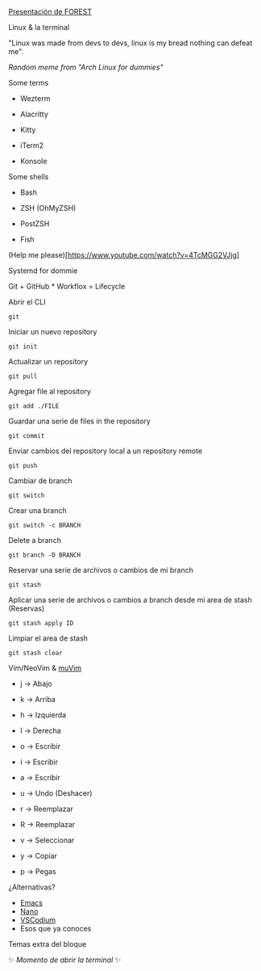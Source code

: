 [Presentación de FOREST](https://docs.google.com/presentation/d/1eeE_4MOfJoZYqBsbiu6Egewo0aOydO4P7efqp0jnDyY/edit#slide=id.p)

Linux & la terminal

"Linux was made from devs to devs, linux is my bread nothing can defeat me".

_Random meme from "Arch Linux for dummies"_

Some terms

- Wezterm

- Alacritty

- Kitty

- iTerm2

- Konsole

Some shells

- Bash

- ZSH (OhMyZSH)

- PostZSH

- Fish

(Help me please)[https://www.youtube.com/watch?v=4TcMGG2VJjg]

Systemd for dommie

Git + GitHub \* Workflox = Lifecycle

Abrir el CLI

```
git
```

Iniciar un nuevo repository
```
git init
```


Actualizar un repository
```
git pull
```


Agregar file al repository
```
git add ./FILE
```


Guardar una serie de files in the repository
```
git commit
```


Enviar cambios del repository local a un repository remote
```
git push
```

Cambiar de branch
```
git switch
```


Crear una branch
```
git switch -c BRANCH
```


Delete a branch
```
git branch -D BRANCH
```


Reservar una serie de archivos o cambios de mi branch
```
git stash
```


Aplicar una serie de archivos o cambios a branch desde mi area de stash (Reservas)
```
git stash apply ID
```


Limpiar el area de stash
```
git stash clear
```

Vim/NeoVim & [muVim](https://github.com/AndresMpa/mu-vim/tree/singleFile)

- j -> Abajo
- k -> Arriba
- h -> Izquierda
- l -> Derecha

- o -> Escribir
- i -> Escribir
- a -> Escribir

- u -> Undo (Deshacer)

- r -> Reemplazar
- R -> Reemplazar

- v -> Seleccionar

- y -> Copiar

- p -> Pegas

¿Alternativas?

- [Emacs](https://www.gnu.org/software/emacs/)
- [Nano](https://www.nano-editor.org/)
- [VSCodium](https://github.com/VSCodium/vscodium)
- Esos que ya conoces

Temas extra del bloque

✨ _Momento de abrir la terminal_  ✨ 
